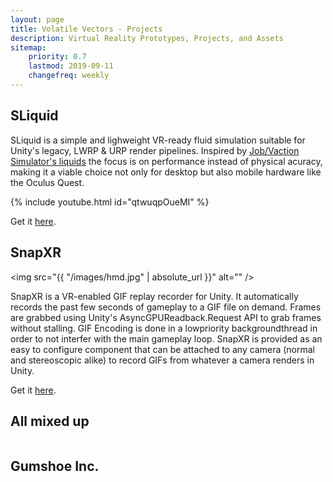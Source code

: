 ```yaml
---
layout: page
title: Volatile Vectors - Projects
description: Virtual Reality Prototypes, Projects, and Assets
sitemap:
    priority: 0.7
    lastmod: 2019-09-11
    changefreq: weekly
---
```

## SLiquid

SLiquid is a simple and lighweight VR-ready fluid simulation suitable for Unity's legacy, LWRP & URP render pipelines. Inspired by [Job/Vaction Simulator's liquids](https://uploadvr.com/job-simulator-coffee) the focus is on performance instead of physical acuracy, making it a viable choice not only for desktop but also mobile hardware like the Oculus Quest.

{% include youtube.html id="qtwuqpOueMI" %}

Get it [here](https://github.com/VolatileVectors/SLiquid).

## SnapXR

<span class="image left"><img src="{{ "/images/hmd.jpg" | absolute_url }}" alt="" /></span>

SnapXR is a VR-enabled GIF replay recorder for Unity. It automatically records the past few seconds of gameplay to a GIF file on demand. Frames are grabbed using Unity's AsyncGPUReadback.Request API to grab frames without stalling. GIF Encoding is done in a lowpriority backgroundthread in order to not interfer with the main gameplay loop. SnapXR is provided as an easy to configure component that can be attached to any camera (normal and stereoscopic alike) to record GIFs from whatever a camera renders in Unity.

Get it [here](https://github.com/VolatileVectors/SnapXR).

## All mixed up

<div class="box alt">
		<div class="row 50% uniform">
			<div class="4u"><span class="image fit"><img src="{{ "/images/hmd.png" | absolute_url }}" alt="" /></span></div>
			<div class="4u"><span class="image fit"><img src="{{ "/images/hmd.png" | absolute_url }}" alt="" /></span></div>
			<div class="4u$"><span class="image fit"><img src="{{ "/images/hmd.png" | absolute_url }}" alt="" /></span></div>
			<!-- Break -->
			<div class="4u"><span class="image fit"><img src="{{ "/images/hmd.png" | absolute_url }}" alt="" /></span></div>
			<div class="4u"><span class="image fit"><img src="{{ "/images/hmd.png" | absolute_url }}" alt="" /></span></div>
			<div class="4u$"><span class="image fit"><img src="{{ "/images/hmd.png" | absolute_url }}" alt="" /></span></div>
			<!-- Break -->
			<div class="4u"><span class="image fit"><img src="{{ "/images/hmd.png" | absolute_url }}" alt="" /></span></div>
			<div class="4u"><span class="image fit"><img src="{{ "/images/hmd.png" | absolute_url }}" alt="" /></span></div>
			<div class="4u$"><span class="image fit"><img src="{{ "/images/hmd.png" | absolute_url }}" alt="" /></span></div>
		</div>
	</div>


## Gumshoe Inc.

<div class="box alt">
		<div class="row 50% uniform">
			<div class="4u"><span class="image fit"><img src="{{ "/images/hmd.png" | absolute_url }}" alt="" /></span></div>
			<div class="4u"><span class="image fit"><img src="{{ "/images/hmd.png" | absolute_url }}" alt="" /></span></div>
			<div class="4u$"><span class="image fit"><img src="{{ "/images/hmd.png" | absolute_url }}" alt="" /></span></div>
			<!-- Break -->
			<div class="4u"><span class="image fit"><img src="{{ "/images/hmd.png" | absolute_url }}" alt="" /></span></div>
			<div class="4u"><span class="image fit"><img src="{{ "/images/hmd.png" | absolute_url }}" alt="" /></span></div>
			<div class="4u$"><span class="image fit"><img src="{{ "/images/hmd.png" | absolute_url }}" alt="" /></span></div>
			<!-- Break -->
			<div class="4u"><span class="image fit"><img src="{{ "/images/hmd.png" | absolute_url }}" alt="" /></span></div>
			<div class="4u"><span class="image fit"><img src="{{ "/images/hmd.png" | absolute_url }}" alt="" /></span></div>
			<div class="4u$"><span class="image fit"><img src="{{ "/images/hmd.png" | absolute_url }}" alt="" /></span></div>
		</div>
	</div>
